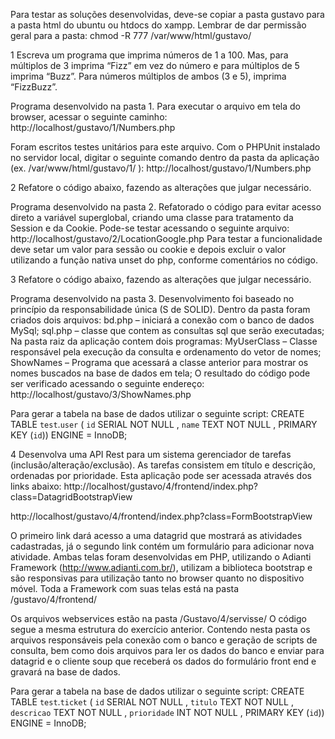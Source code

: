 Para testar as soluções desenvolvidas, deve-se copiar a pasta gustavo para a pasta html do ubuntu ou htdocs do xampp. Lembrar de dar permissão geral para a pasta:
chmod -R 777 /var/www/html/gustavo/

1 Escreva um programa que imprima números de 1 a 100. Mas, para múltiplos de 3 imprima
“Fizz” em vez do número e para múltiplos de 5 imprima “Buzz”. Para números múltiplos
de ambos (3 e 5), imprima “FizzBuzz”.

Programa desenvolvido na pasta 1.
Para executar o arquivo em tela do browser, acessar o seguinte caminho:
http://localhost/gustavo/1/Numbers.php

Foram escritos testes unitários para este arquivo. Com o PHPUnit instalado no servidor local, digitar o seguinte comando dentro da pasta da aplicação (ex. /var/www/html/gustavo/1/ ):
http://localhost/gustavo/1/Numbers.php

2 Refatore o código abaixo, fazendo as alterações que julgar necessário.

Programa desenvolvido na pasta 2.
Refatorado o código para evitar acesso direto a variável superglobal, criando uma classe para tratamento da Session e da Cookie.
Pode-se testar acessando o seguinte arquivo:
http://localhost/gustavo/2/LocationGoogle.php
Para testar a funcionalidade deve setar um valor para sessão ou cookie e depois excluir o valor utilizando a função nativa unset do php, conforme comentários no código.

3 Refatore o código abaixo, fazendo as alterações que julgar necessário.

Programa desenvolvido na pasta 3.
Desenvolvimento foi baseado no princípio da responsabilidade única (S de SOLID).
Dentro da pasta foram criados dois arquivos:
bd.php  – iniciará a conexão com o banco de dados MySql;
sql.php – classe que contem as consultas sql que serão executadas;
Na pasta raiz da aplicação contem dois programas:
MyUserClass – Classe responsável pela execução da consulta e ordenamento do vetor de nomes;
ShowNames  – Programa que acessará a classe anterior para mostrar os nomes buscados na base 		 de dados em tela;
O resultado do código pode ser verificado acessando o seguinte endereço:
http://localhost/gustavo/3/ShowNames.php

Para gerar a tabela na base de dados utilizar o seguinte script:
CREATE TABLE `test`.`user` ( `id` SERIAL NOT NULL , `name` TEXT NOT NULL , PRIMARY KEY (`id`)) ENGINE = InnoDB;

4 Desenvolva uma API Rest para um sistema gerenciador de tarefas (inclusão/alteração/exclusão). As tarefas consistem em título e descrição, ordenadas por prioridade.
Esta aplicação pode ser acessada através dos links abaixo:
http://localhost/gustavo/4/frontend/index.php?class=DatagridBootstrapView

http://localhost/gustavo/4/frontend/index.php?class=FormBootstrapView

O primeiro link dará acesso a uma datagrid que mostrará as atividades cadastradas, já o segundo link contém um formulário para adicionar nova atividade.
Ambas telas foram desenvolvidas em PHP, utilizando o Adianti Framework (http://www.adianti.com.br/), utilizam a biblioteca bootstrap e são responsivas para utilização tanto no browser quanto no dispositivo móvel.
Toda a Framework com suas telas está na pasta /gustavo/4/frontend/

Os arquivos webservices estão na pasta /Gustavo/4/servisse/
O código segue a mesma estrutura do exercício anterior. Contendo nesta pasta os arquivos responsáveis pela conexão com o banco e geração de scripts de consulta, bem como dois arquivos para ler os dados do banco e enviar para datagrid e o cliente soup que receberá os dados do formulário front end e gravará na base de dados.

Para gerar a tabela na base de dados utilizar o seguinte script:
CREATE TABLE `test`.`ticket` ( `id` SERIAL NOT NULL , `titulo` TEXT NOT NULL , `descricao` TEXT NOT NULL , `prioridade` INT NOT NULL , PRIMARY KEY (`id`)) ENGINE = InnoDB;

